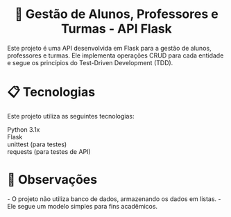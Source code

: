 <h1 align="center">🏫 Gestão de Alunos, Professores e Turmas - API Flask</h1>
Este projeto é uma API desenvolvida em Flask para a gestão de alunos, professores e turmas. Ele implementa operações CRUD para cada entidade e segue os princípios do Test-Driven Development (TDD).

<h1>📋 Tecnologias</h1>
Este projeto utiliza as seguintes tecnologias:

Python 3.1x<br>
Flask<br>
unittest (para testes)<br>
requests (para testes de API)<br>

<h1>🎯 Observações</h1> 
 - O projeto não utiliza banco de dados, armazenando os dados em listas.
 - Ele segue um modelo simples para fins acadêmicos.

